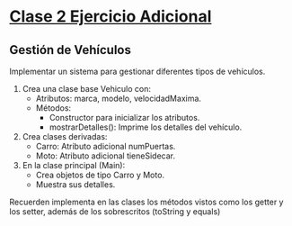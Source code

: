 # [Clase 2 Ejercicio Adicional](src/App.java)
## Gestión de Vehículos
Implementar un sistema para gestionar diferentes tipos de vehículos.
1.	Crea una clase base Vehiculo con:
    -	Atributos: marca, modelo, velocidadMaxima.
    -	Métodos:
        -	Constructor para inicializar los atributos.
        -	mostrarDetalles(): Imprime los detalles del vehículo.
2.	Crea clases derivadas:
    -	Carro: Atributo adicional numPuertas.
    -	Moto: Atributo adicional tieneSidecar.
3.	En la clase principal (Main):
    -	Crea objetos de tipo Carro y Moto.
    -	Muestra sus detalles.

Recuerden implementa en las clases los métodos vistos como los getter y los setter, además de los sobrescritos (toString y equals)
